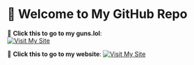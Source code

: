 # 👋 Welcome to My GitHub Repo

🚀 **Click this to go to my guns.lol**:  
[![Visit My Site](https://img.shields.io/badge/visit-guns.lol%2Fmeqxs-blue?style=for-the-badge)](https://guns.lol/meqxs)

🚀 **Click this to go to my website**:
[![Visit My Site](https://img.shields.io/badge/visit-meqxs.github.io/meqxs%2Fmeqxs-green?style=for-the-badge)](https://meqxs.github.io/Meqxs/)
